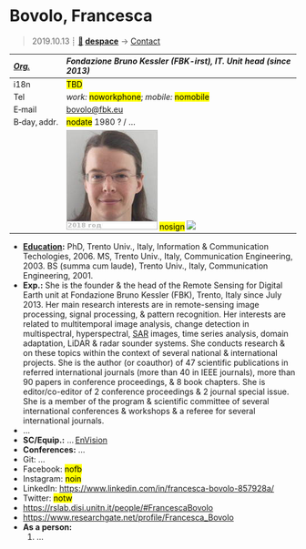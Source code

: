 # Bovolo, Francesca
> 2019.10.13 ┊ **[🚀](../index/index.md) [despace](index.md)** → [Contact](contact.md)

|*[Org.](contact.md)*|*Fondazione Bruno Kessler (FBK-irst), IT. Unit head (since 2013)*|
|:--|:--|
|i18n| <mark>TBD</mark> |
|Tel| *work:* <mark>noworkphone</mark>; *mobile:* <mark>nomobile</mark> |
|E‑mail| <bovolo@fbk.eu> |
|B‑day, addr.| <mark>nodate</mark> 1980 ? / … |
|| [![](f/contact/b/bovolo_001_photo_thumb.jpg)](f/contact/b/bovolo_001_photo.jpg) <mark>nosign</mark> [![](f/contact//_001_sign_thumb.jpg)](f/contact//_001_sign.png) |

   - **[Education](edu.md):** PhD, Trento Univ., Italy, Information & Communication Techologies, 2006. MS, Trento Univ., Italy, Communication Engineering, 2003. BS (summa cum laude), Trento Univ., Italy, Communication Engineering, 2001.
   - **Exp.:** She is the founder & the head of the Remote Sensing for Digital Earth unit at Fondazione Bruno Kessler (FBK), Trento, Italy since July 2013. Her main research interests are in remote-sensing image processing, signal processing, & pattern recognition. Her interests are related to multitemporal image analysis, change detection in multispectral, hyperspectral, [SAR](synthetic_aperture_radar.md) images, time series analysis, domain adaptation, LiDAR & radar sounder systems. She conducts research & on these topics within the context of several national & international projects. She is the author (or coauthor) of 47 scientific publications in referred international journals (more than 40 in IEEE journals), more than 90 papers in conference proceedings, & 8 book chapters. She is editor/co-editor of 2 conference proceedings & 2 journal special issue. She is a member of the program & scientific committee of several international conferences & workshops & a referee for several international journals.
   - …
   - **SC/Equip.:** … [EnVision](envision.md)
   - **Conferences:** …
   - Git: …
   - Facebook: <mark>nofb</mark>
   - Instagram: <mark>noin</mark>
   - LinkedIn: <https://www.linkedin.com/in/francesca-bovolo-857928a/>
   - Twitter: <mark>notw</mark>
   - <https://rslab.disi.unitn.it/people/#FrancescaBovolo>
   - <https://www.researchgate.net/profile/Francesca_Bovolo>
   - **As a person:**
      1. …
